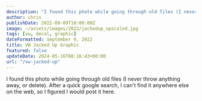 ```yaml
---
description: "I found this photo while going through old files (I never throw anything away, or delete). After a quick google search, I can't find it anywhere else on the web, so I figured I would post it here."
author: chris
publishDate: 2022-09-09T10:00:00Z
image: ~/assets/images/2022/jackedup_upscaled.jpg
tags: [vw, decal, graphic]
dateFormatted: September 9, 2022
title: VW Jacked Up Graphic
featured: false
updateDate: 2024-05-16T08:16:43+00:00
url: "/vw-jacked-up"
---
```


I found this photo while going through old files (I never throw anything away, or delete). After a quick google search, I can't find it anywhere else on the web, so I figured I would post it here.
